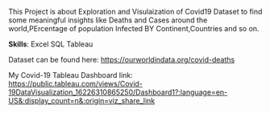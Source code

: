 This Project is about Exploration and Visulaization of Covid19 Dataset to find some meaningful insights like Deaths and Cases around the world,PErcentage of population Infected BY Continent,Countries and so on.

**Skills**:
Excel
SQL
Tableau

Dataset can be found here:
https://ourworldindata.org/covid-deaths

My Covid-19 Tableau Dashboard link:
https://public.tableau.com/views/Covid-19DataVisualization_16226310865250/Dashboard1?:language=en-US&:display_count=n&:origin=viz_share_link
